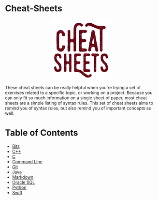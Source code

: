 # Cheat-Sheets

<p align="center">
  <img src="Cheat Sheets.png" width="200">
</p>

These cheat sheets can be really helpful when you're trying a set of exercises related to a specific topic, or working on a project. Because you can only fit so much information on a single sheet of paper, most cheat sheets are a simple listing of syntax rules. This set of cheat sheets aims to remind you of syntax rules, but also remind you of important concepts as well.

# Table of Contents

* [Bits](https://github.com/black-shadows/Cheat-Sheets/tree/master/Bits)
* [C++](https://github.com/black-shadows/Cheat-Sheets/tree/master/C%2B%2B)
* [C](https://github.com/black-shadows/Cheat-Sheets/tree/master/C)
* [Command Line](https://github.com/black-shadows/Cheat-Sheets/tree/master/Command%20Line)
* [Git](https://github.com/black-shadows/Cheat-Sheets/tree/master/Git)
* [Java](https://github.com/black-shadows/Cheat-Sheets/tree/master/Java)
* [Markdown](https://github.com/black-shadows/Cheat-Sheets/tree/master/Markdown)
* [Oracle SQL](https://github.com/black-shadows/Cheat-Sheets/tree/master/Oracle%20SQL)
* [Python](https://github.com/black-shadows/Cheat-Sheets/tree/master/Python)
* [Swift](https://github.com/black-shadows/Cheat-Sheets/tree/master/Swift)
